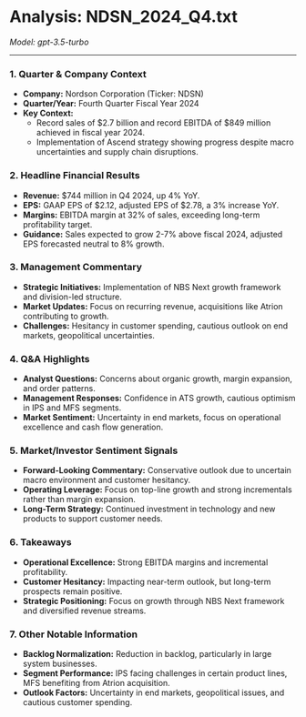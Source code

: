 # Analysis: NDSN_2024_Q4.txt

*Model: gpt-3.5-turbo*

---

### 1. Quarter & Company Context
- **Company:** Nordson Corporation (Ticker: NDSN)
- **Quarter/Year:** Fourth Quarter Fiscal Year 2024
- **Key Context:** 
  - Record sales of $2.7 billion and record EBITDA of $849 million achieved in fiscal year 2024.
  - Implementation of Ascend strategy showing progress despite macro uncertainties and supply chain disruptions.
  
### 2. Headline Financial Results
- **Revenue:** $744 million in Q4 2024, up 4% YoY.
- **EPS:** GAAP EPS of $2.12, adjusted EPS of $2.78, a 3% increase YoY.
- **Margins:** EBITDA margin at 32% of sales, exceeding long-term profitability target.
- **Guidance:** Sales expected to grow 2-7% above fiscal 2024, adjusted EPS forecasted neutral to 8% growth.

### 3. Management Commentary
- **Strategic Initiatives:** Implementation of NBS Next growth framework and division-led structure.
- **Market Updates:** Focus on recurring revenue, acquisitions like Atrion contributing to growth.
- **Challenges:** Hesitancy in customer spending, cautious outlook on end markets, geopolitical uncertainties.

### 4. Q&A Highlights
- **Analyst Questions:** Concerns about organic growth, margin expansion, and order patterns.
- **Management Responses:** Confidence in ATS growth, cautious optimism in IPS and MFS segments.
- **Market Sentiment:** Uncertainty in end markets, focus on operational excellence and cash flow generation.

### 5. Market/Investor Sentiment Signals
- **Forward-Looking Commentary:** Conservative outlook due to uncertain macro environment and customer hesitancy.
- **Operating Leverage:** Focus on top-line growth and strong incrementals rather than margin expansion.
- **Long-Term Strategy:** Continued investment in technology and new products to support customer needs.

### 6. Takeaways
- **Operational Excellence:** Strong EBITDA margins and incremental profitability.
- **Customer Hesitancy:** Impacting near-term outlook, but long-term prospects remain positive.
- **Strategic Positioning:** Focus on growth through NBS Next framework and diversified revenue streams.

### 7. Other Notable Information
- **Backlog Normalization:** Reduction in backlog, particularly in large system businesses.
- **Segment Performance:** IPS facing challenges in certain product lines, MFS benefiting from Atrion acquisition.
- **Outlook Factors:** Uncertainty in end markets, geopolitical issues, and cautious customer spending.